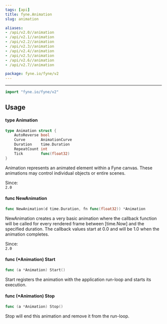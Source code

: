 ```yaml
---
tags: [api]
title: fyne.Animation
slug: animation

aliases:
- /api/v2.0//animation
- /api/v2.1//animation
- /api/v2.2//animation
- /api/v2.3//animation
- /api/v2.4//animation
- /api/v2.5//animation
- /api/v2.6//animation
- /api/v2.7//animation

package: fyne.io/fyne/v2
---
```



---
```go
import "fyne.io/fyne/v2"
```

## Usage

#### type Animation

```go
type Animation struct {
	AutoReverse bool
	Curve       AnimationCurve
	Duration    time.Duration
	RepeatCount int
	Tick        func(float32)
}
```

Animation represents an animated element within a Fyne canvas. These animations may control individual objects or entire scenes.


<div class="since">Since: <code>
2.0</code></div>

#### func  NewAnimation

```go
func NewAnimation(d time.Duration, fn func(float32)) *Animation
```
NewAnimation creates a very basic animation where the callback function will be called for every rendered frame between [time.Now] and the specified duration. The callback values start at 0.0 and will be 1.0 when the animation completes.


<div class="since">Since: <code>
2.0</code></div>

#### func (*Animation) Start

```go
func (a *Animation) Start()
```
Start registers the animation with the application run-loop and starts its execution.

#### func (*Animation) Stop

```go
func (a *Animation) Stop()
```
Stop will end this animation and remove it from the run-loop.
